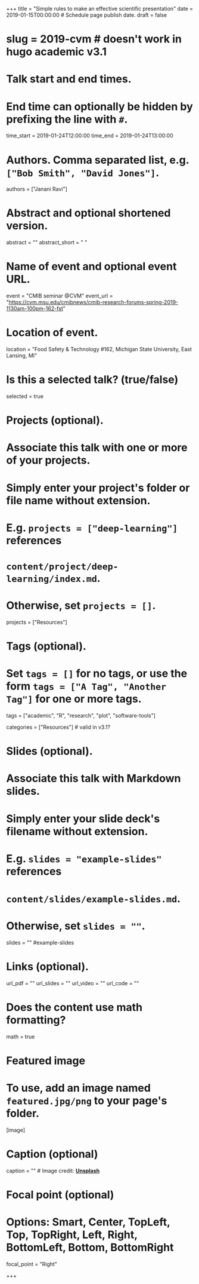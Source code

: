 +++
title = "Simple rules to make an effective scientific presentation"
date = 2019-01-15T00:00:00  # Schedule page publish date.
draft = false
# slug = 2019-cvm # doesn't work in hugo academic v3.1

# Talk start and end times.
#   End time can optionally be hidden by prefixing the line with `#`.
time_start = 2019-01-24T12:00:00
time_end = 2019-01-24T13:00:00

# Authors. Comma separated list, e.g. `["Bob Smith", "David Jones"]`.
authors = ["Janani Ravi"]

# Abstract and optional shortened version.
abstract = ""
abstract_short = " "

# Name of event and optional event URL.
event = "CMIB seminar @CVM"
event_url = "https://cvm.msu.edu/cmibnews/cmib-research-forums-spring-2019-1130am-100pm-162-fst"

# Location of event.
location = "Food Safety & Technology #162, Michigan State University, East Lansing, MI"

# Is this a selected talk? (true/false)
selected = true

# Projects (optional).
#   Associate this talk with one or more of your projects.
#   Simply enter your project's folder or file name without extension.
#   E.g. `projects = ["deep-learning"]` references 
#   `content/project/deep-learning/index.md`.
#   Otherwise, set `projects = []`.
projects = ["Resources"]

# Tags (optional).
#   Set `tags = []` for no tags, or use the form `tags = ["A Tag", "Another Tag"]` for one or more tags.
tags = ["academic", "R", "research", "plot", "software-tools"]

categories = ["Resources"] # valid in v3.1?
  
# Slides (optional).
#   Associate this talk with Markdown slides.
#   Simply enter your slide deck's filename without extension.
#   E.g. `slides = "example-slides"` references 
#   `content/slides/example-slides.md`.
#   Otherwise, set `slides = ""`.
slides = "" #example-slides

# Links (optional).
url_pdf = ""
url_slides = ""
url_video = ""
url_code = ""

# Does the content use math formatting?
math = true

# Featured image
# To use, add an image named `featured.jpg/png` to your page's folder. 
[image]
  # Caption (optional)
  caption = "" # Image credit: [**Unsplash**](https://unsplash.com/photos/bzdhc5b3Bxs)

  # Focal point (optional)
  # Options: Smart, Center, TopLeft, Top, TopRight, Left, Right, BottomLeft, Bottom, BottomRight
  focal_point = "Right"

+++

